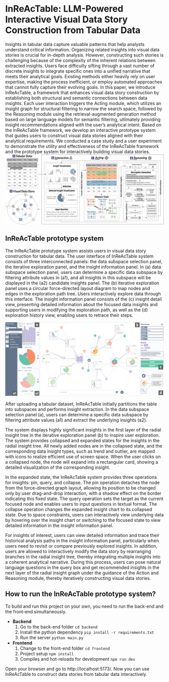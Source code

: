 # InReAcTable: LLM-Powered Interactive Visual Data Story Construction from Tabular Data
Insights in tabular data capture valuable patterns that help analysts understand critical information. Organizing related insights into visual data stories is crucial for in-depth analysis. However, constructing such stories is challenging because of the complexity of the inherent relations between extracted insights. Users face difficulty sifting through a vast number of discrete insights to integrate specific ones into a unified narrative that meets their analytical goals. Existing methods either heavily rely on user expertise, making the process inefficient, or employ automated approaches that cannot fully capture their evolving goals. In this paper, we introduce InReAcTable, a framework that enhances visual data story construction by establishing both structural and semantic connections between data insights. Each user interaction triggers the Acting module, which utilizes an insight graph for structural filtering to narrow the search space, followed by the Reasoning module using the retrieval-augmented generation method based on large language models for semantic filtering, ultimately providing insight recommendations aligned with the user’s analytical intent. Based on the InReAcTable framework, we develop an interactive prototype system that guides users to construct visual data stories aligned with their analytical requirements. We conducted a case study and a user experiment to demonstrate the utility and effectiveness of the InReAcTable framework and the prototype system for interactively building visual data stories.
![avatar](pipeline.png)

## InReAcTable prototype system
The InReAcTable prototype system assists users in visual data story construction for tabular data. The user interface of InReAcTable system consists of three interconnected panels: the data subspace selection panel, the iterative exploration panel, and the insight information panel. In (a) data subspace selection panel, users can determine a specific data subspace by filtering attribute values in (a1), and all insights in this subspace will be displayed in the (a2) candidate insights panel. The (b) iterative exploration panel uses a circular force-directed layout diagram to map nodes and edges in the exploration path tree. Users interactively explore data through this interface. The insight information panel consists of the (c) insight detail view, presenting detailed information about the focused data insights and supporting users in modifying the exploration path, as well as the (d) exploration history view, enabling users to retrace their steps.

![avatar](system.png)

After uploading a tabular dataset, InReAcTable initially partitions the table into subspaces and performs insight extraction. In the data subspace selection panel (a), users can determine a specific data subspace by filtering attribute values (a1) and extract the underlying insights (a2).

The system displays highly significant insights in the first layer of the radial insight tree in the iterative exploration panel (b) to inspire user exploration. The system provides collapsed and expanded states for the insights in the radial insight tree. All newly added nodes are in the collapsed state, and the corresponding data insight types, such as trend and outlier, are mapped with icons to realize efficient use of screen space. When the user clicks on a collapsed node, the node will expand into a rectangular card, showing a detailed visualization of the corresponding insight.

In the expanded state, the InReAcTable system provides three operations for insights: pin, query, and collapse. The pin operation detaches the node from the force-directed graph layout, allowing its position to be changed only by user drag-and-drop interaction, with a shadow effect on the border indicating this fixed state. The query operation sets the target as the current focused node and enables users to input questions in textual format. The collapse operation changes the expanded insight chart to its collapsed state. Due to space constraints, users can interactively view underlying data by hovering over the insight chart or switching to the focused state to view detailed information in the insight information panel.

For insights of interest, users can view detailed information and trace their historical analysis paths in the insight information panel, particularly when users need to revisit or compare previously explored insights.
In addition, users are allowed to interactively modify the data story by rearranging branches in the radial insight tree, thereby integrating multiple insights into a coherent analytical narrative. During this process, users can pose natural language questions in the query box and get recommended insights in the next layer of the radial insight graph under the guidance of the Action and Reasoning module, thereby iteratively constructing visual data stories.

## How to run the InReAcTable prototype system?
To build and run this project on your own, you need to run the back-end and the front-end simultaneously.

- **Backend**
  1. Go to the back-end folder `cd backend`
  2. Install the python dependency `pip install -r requirements.txt`
  3. Run the server `python main.py`
- **Frontend**
  1. Change to the front-end folder `cd frontend`
  2. Project setup `npm install`
  3. Compiles and hot-reloads for development `npm run dev`

Open your browser and go to http://localhost:5173/. Now you can use InReAcTable to construct data stories from tabular data interactively.
